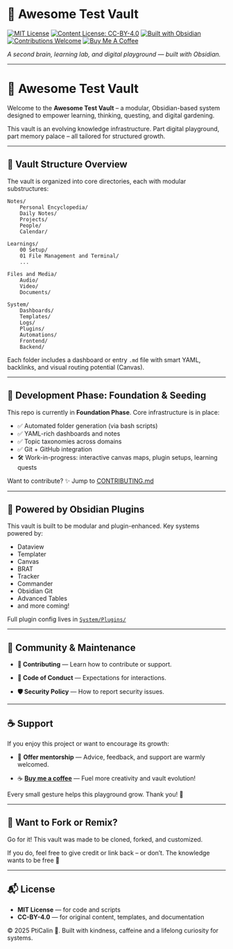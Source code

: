 # 🧠 Awesome Test Vault

[![MIT License](https://img.shields.io/badge/License-MIT-green?style=flat&logo=appveyor&logoColor=white&theme=calm)](./LICENSE.md)
[![Content License: CC-BY-4.0](https://img.shields.io/badge/Content%20License-CC--BY%204.0-lightgrey?style=flat&logo=creative-commons&theme=calm)](./LICENSE_CONTENT.md)
[![Built with Obsidian](https://img.shields.io/badge/Built%20With-Obsidian-blueviolet?style=flat&logo=obsidian&logoColor=white&theme=calm)](https://obsidian.md)
[![Contributions Welcome](https://img.shields.io/badge/Contributions-Welcome-brightgreen?style=flat&theme=calm)](./CONTRIBUTING.md)
[![Buy Me A Coffee](https://img.shields.io/badge/Support-Buy%20Me%20A%20Coffee-FFDD00?style=flat&logo=buy-me-a-coffee&logoColor=black)](https://buymeacoffee.com/pticalindop)


_A second brain, learning lab, and digital playground — built with Obsidian._

---

# 🌟 Awesome Test Vault

Welcome to the **Awesome Test Vault** – a modular, Obsidian-based system designed to empower learning, thinking, questing, and digital gardening.

This vault is an evolving knowledge infrastructure. Part digital playground, part memory palace – all tailored for structured growth.

---

## 📂 Vault Structure Overview

The vault is organized into core directories, each with modular substructures:

```
Notes/
    Personal Encyclopedia/
    Daily Notes/
    Projects/
    People/
    Calendar/

Learnings/
    00 Setup/
    01 File Management and Terminal/
    ...
    
Files and Media/
    Audio/
    Video/
    Documents/

System/
    Dashboards/
    Templates/
    Logs/
    Plugins/
    Automations/
    Frontend/
    Backend/
```

Each folder includes a dashboard or entry `.md` file with smart YAML, backlinks, and visual routing potential (Canvas).

---

## 🧱 Development Phase: Foundation & Seeding

This repo is currently in **Foundation Phase**. Core infrastructure is in place:

- ✅ Automated folder generation (via bash scripts)
- ✅ YAML-rich dashboards and notes
- ✅ Topic taxonomies across domains
- ✅ Git + GitHub integration
- 🛠️ Work-in-progress: interactive canvas maps, plugin setups, learning quests

Want to contribute? ✨ Jump to [CONTRIBUTING.md](CONTRIBUTING.md)

---

## 🧩 Powered by Obsidian Plugins

This vault is built to be modular and plugin-enhanced. Key systems powered by:

- Dataview
- Templater
- Canvas
- BRAT
- Tracker
- Commander
- Obsidian Git
- Advanced Tables
- and more coming!

Full plugin config lives in [`System/Plugins/`](System/Plugins/)

---

## 💬 Community & Maintenance

- **🤝 Contributing** — Learn how to contribute or support.
    
- **📜 Code of Conduct** — Expectations for interactions.
    
- **🛡️ Security Policy** — How to report security issues.


---

## ☕ Support

If you enjoy this project or want to encourage its growth:

- 🤝 **Offer mentorship** — Advice, feedback, and support are warmly welcomed.
    
- ☕ **[Buy me a coffee](https://buymeacoffee.com/pticalindop)** — Fuel more creativity and vault evolution!


Every small gesture helps this playground grow. Thank you! 🌱

---

## 🌱 Want to Fork or Remix?

Go for it! This vault was made to be cloned, forked, and customized.

If you do, feel free to give credit or link back – or don’t. The knowledge wants to be free 💛

---

## 📬 License

- **MIT License** — for code and scripts
- **CC-BY-4.0** — for original content, templates, and documentation

© 2025 PtiCalin 💛. Built with kindness, caffeine and a lifelong curiosity for systems. 